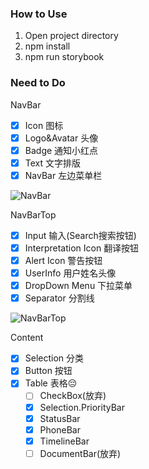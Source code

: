 ### How to Use
1. Open project directory
2. npm install
3. npm run storybook

### Need to Do

NavBar
- [x] Icon 图标
- [x] Logo&Avatar 头像
- [x] Badge 通知小红点
- [x] Text 文字排版
- [x] NavBar 左边菜单栏

![NavBar](https://user-images.githubusercontent.com/44597440/104077387-883e1f80-51e7-11eb-9b11-e9396d864bd3.gif)

NavBarTop
- [X] Input 输入(Search搜索按钮)
- [X] Interpretation Icon 翻译按钮
- [X] Alert Icon 警告按钮
- [X] UserInfo 用户姓名头像
- [X] DropDown Menu 下拉菜单
- [X] Separator 分割线

![NavBarTop](https://user-images.githubusercontent.com/44597440/104077429-aad03880-51e7-11eb-822b-717c4fbedc6b.gif)

Content
- [X] Selection 分类
- [X] Button 按钮
- [X] Table 表格😔
    - [ ] CheckBox(放弃)
    - [X] Selection.PriorityBar
    - [X] StatusBar
    - [X] PhoneBar
    - [X] TimelineBar
    - [ ] DocumentBar(放弃)
